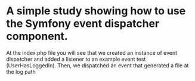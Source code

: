 # A simple study showing how to use the **Symfony event dispatcher** component.

At the index.php file you will see that we created an instance of event dispatcher and added a listener to an example event test (UserHasLoggedIn). Then, we dispatched an event that generated a file at the log path
